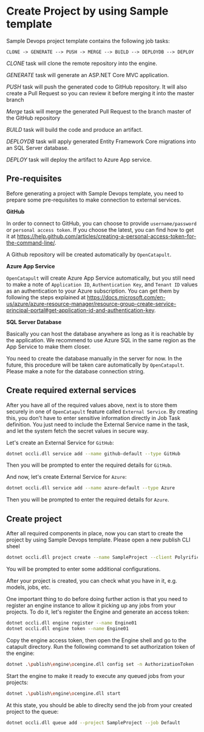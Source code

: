 # Create Project by using Sample template

Sample Devops project template contains the following job tasks:

```
CLONE -> GENERATE --> PUSH -> MERGE --> BUILD --> DEPLOYDB --> DEPLOY
```

_CLONE_ task will clone the remote repository into the engine.

_GENERATE_ task will generate an ASP.NET Core MVC application.

_PUSH_ task will push the generated code to GitHub repository. It will also create a Pull Request so you can review it before merging it into the master branch

_Merge_ task will merge the generated Pull Request to the branch master of the GitHub repository

_BUILD_ task will build the code and produce an artifact.

_DEPLOYDB_ task will apply generated Entity Framework Core migrations into an SQL Server database.

_DEPLOY_ task will deploy the artifact to Azure App service.

## Pre-requisites

Before generating a project with Sample Devops template, you need to prepare some pre-requisites to make connection to external services.

**GitHub**

In order to connect to GitHub, you can choose to provide `username/password` or `personal access token`. If you choose the latest, you can find how to get it at https://help.github.com/articles/creating-a-personal-access-token-for-the-command-line/.

A Github repository will be created automatically by `OpenCatapult`.

**Azure App Service**

`OpenCatapult` will create Azure App Service automatically, but you still need to make a note of `Application ID`, `Authentication Key`, and `Tenant ID` values as an authentication to your Azure subscription. You can get them by following the steps explained at https://docs.microsoft.com/en-us/azure/azure-resource-manager/resource-group-create-service-principal-portal#get-application-id-and-authentication-key.

**SQL Server Database**

Basically you can host the database anywhere as long as it is reachable by the application. We recommend to use Azure SQL in the same region as the App Service to make them closer.

You need to create the database manually in the server for now. In the future, this procedure will be taken care automatically by `OpenCatapult`. Please make a note for the database connection string.

## Create required external services

After you have all of the required values above, next is to store them securely in one of `OpenCatapult` feature called `External Service`. By creating this, you don't have to enter sensitive information directly in Job Task definition. You just need to include the External Service name in the task, and let the system fetch the secret values in secure way.

Let's create an External Service for `GitHub`:

```sh
dotnet occli.dll service add --name github-default --type GitHub
```

Then you will be prompted to enter the required details for `GitHub`.

And now, let's create External Service for `Azure`:

```sh
dotnet occli.dll service add --name azure-default --type Azure
```

Then you will be prompted to enter the required details for `Azure`.

## Create project

After all required components in place, now you can start to create the project by using Sample Devops template. Please open a new publish CLI sheel

```sh
dotnet occli.dll project create --name SampleProject --client Polyrific --template sample-devops
```

You will be prompted to enter some additional configurations.

After your project is created, you can check what you have in it, e.g. models, jobs, etc.

One important thing to do before doing further action is that you need to register an engine instance to allow it picking up any jobs from your projects. To do it, let's register the Engine and generate an access token:

```sh
dotnet occli.dll engine register --name Engine01
dotnet occli.dll engine token --name Engine01
```

Copy the engine access token, then open the Engine shell and go to the catapult directory. Run the following command to set authorization token of the engine:

```sh
dotnet .\publish\engine\ocengine.dll config set -n AuthorizationToken -v <paste the token here>
```

Start the engine to make it ready to execute any queued jobs from your projects:

```sh
dotnet .\publish\engine\ocengine.dll start
```

At this state, you should be able to direclty send the job from your created project to the queue:

```sh
dotnet occli.dll queue add --project SampleProject --job Default
```